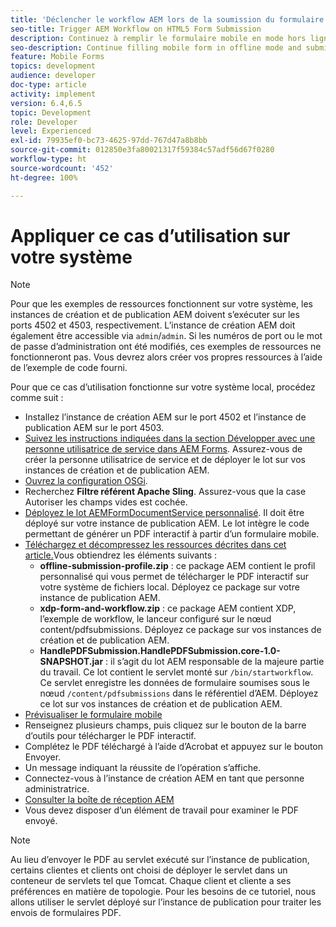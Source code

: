 ```yaml
---
title: 'Déclencher le workflow AEM lors de la soumission du formulaire HTM5 : appliquer ce cas d’utilisation'
seo-title: Trigger AEM Workflow on HTML5 Form Submission
description: Continuez à remplir le formulaire mobile en mode hors ligne et soumettez-le pour déclencher le workflow AEM.
seo-description: Continue filling mobile form in offline mode and submit mobile form to trigger AEM workflow
feature: Mobile Forms
topics: development
audience: developer
doc-type: article
activity: implement
version: 6.4,6.5
topic: Development
role: Developer
level: Experienced
exl-id: 79935ef0-bc73-4625-97dd-767d47a8b8bb
source-git-commit: 012850e3fa80021317f59384c57adf56d67f0280
workflow-type: ht
source-wordcount: '452'
ht-degree: 100%

---
```


# Appliquer ce cas d’utilisation sur votre système

>[!NOTE]
>
>Pour que les exemples de ressources fonctionnent sur votre système, les instances de création et de publication AEM doivent s’exécuter sur les ports 4502 et 4503, respectivement. L’instance de création AEM doit également être accessible via `admin`/`admin`. Si les numéros de port ou le mot de passe d’administration ont été modifiés, ces exemples de ressources ne fonctionneront pas. Vous devrez alors créer vos propres ressources à l’aide de l’exemple de code fourni.

Pour que ce cas d’utilisation fonctionne sur votre système local, procédez comme suit :

* Installez l’instance de création AEM sur le port 4502 et l’instance de publication AEM sur le port 4503.
* [Suivez les instructions indiquées dans la section Développer avec une personne utilisatrice de service dans AEM Forms](https://experienceleague.adobe.com/docs/experience-manager-learn/forms/adaptive-forms/service-user-tutorial-develop.html?lang=fr). Assurez-vous de créer la personne utilisatrice de service et de déployer le lot sur vos instances de création et de publication AEM.
* [Ouvrez la configuration OSGi](http://localhost:4503/system/console/configMgr).
* Recherchez **Filtre référent Apache Sling**. Assurez-vous que la case Autoriser les champs vides est cochée.
* [Déployez le lot AEMFormDocumentService personnalisé](/help/forms/assets/common-osgi-bundles/AEMFormsDocumentServices.core-1.0-SNAPSHOT.jar). Il doit être déployé sur votre instance de publication AEM. Le lot intègre le code permettant de générer un PDF interactif à partir d’un formulaire mobile.
* [Téléchargez et décompressez les ressources décrites dans cet article.](assets/offline-pdf-submission-assets.zip)Vous obtiendrez les éléments suivants :
   * **offline-submission-profile.zip** : ce package AEM contient le profil personnalisé qui vous permet de télécharger le PDF interactif sur votre système de fichiers local. Déployez ce package sur votre instance de publication AEM.
   * **xdp-form-and-workflow.zip** : ce package AEM contient XDP, l’exemple de workflow, le lanceur configuré sur le nœud content/pdfsubmissions. Déployez ce package sur vos instances de création et de publication AEM.
   * **HandlePDFSubmission.HandlePDFSubmission.core-1.0-SNAPSHOT.jar** : il s’agit du lot AEM responsable de la majeure partie du travail. Ce lot contient le servlet monté sur `/bin/startworkflow`. Ce servlet enregistre les données de formulaire soumises sous le nœud `/content/pdfsubmissions` dans le référentiel d’AEM. Déployez ce lot sur vos instances de création et de publication AEM.
* [Prévisualiser le formulaire mobile](http://localhost:4503/content/dam/formsanddocuments/testsubmision.xdp/jcr:content)
* Renseignez plusieurs champs, puis cliquez sur le bouton de la barre d’outils pour télécharger le PDF interactif.
* Complétez le PDF téléchargé à l’aide d’Acrobat et appuyez sur le bouton Envoyer.
* Un message indiquant la réussite de l’opération s’affiche.
* Connectez-vous à l’instance de création AEM en tant que personne administratrice.
* [Consulter la boîte de réception AEM](http://localhost:4502/aem/inbox)
* Vous devez disposer d’un élément de travail pour examiner le PDF envoyé.

>[!NOTE]
>
>Au lieu d’envoyer le PDF au servlet exécuté sur l’instance de publication, certains clientes et clients ont choisi de déployer le servlet dans un conteneur de servlets tel que Tomcat. Chaque client et cliente a ses préférences en matière de topologie. Pour les besoins de ce tutoriel, nous allons utiliser le servlet déployé sur l’instance de publication pour traiter les envois de formulaires PDF.
